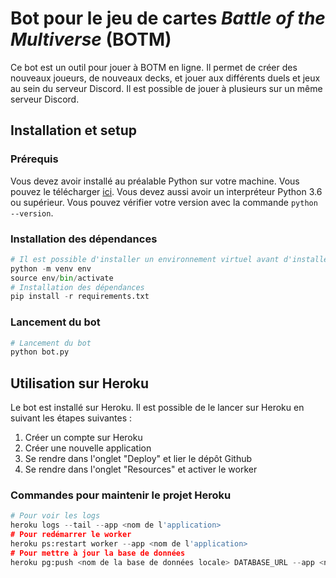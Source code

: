 # Bot pour le jeu de cartes *Battle of the Multiverse* (BOTM)

Ce bot est un outil pour jouer à BOTM en ligne. Il permet de créer des nouveaux joueurs, de nouveaux decks, et jouer aux
différents duels et jeux au sein du serveur Discord. Il est possible de jouer à plusieurs sur un même serveur Discord.

## Installation et setup

### Prérequis

Vous devez avoir installé au préalable Python sur votre machine. Vous pouvez le télécharger [ici](https://www.python.org/downloads/).
Vous devez aussi avoir un interpréteur Python 3.6 ou supérieur. Vous pouvez vérifier votre version avec la commande `python --version`.

### Installation des dépendances

```python
# Il est possible d'installer un environnement virtuel avant d'installer les dépendances
python -m venv env
source env/bin/activate
# Installation des dépendances
pip install -r requirements.txt
```

### Lancement du bot

```python
# Lancement du bot
python bot.py
```

## Utilisation sur Heroku

Le bot est installé sur Heroku. Il est possible de le lancer sur Heroku en suivant les étapes suivantes :

1. Créer un compte sur Heroku
2. Créer une nouvelle application
3. Se rendre dans l'onglet "Deploy" et lier le dépôt Github
4. Se rendre dans l'onglet "Resources" et activer le worker

### Commandes pour maintenir le projet Heroku

```python
# Pour voir les logs
heroku logs --tail --app <nom de l'application>
# Pour redémarrer le worker
heroku ps:restart worker --app <nom de l'application>
# Pour mettre à jour la base de données
heroku pg:push <nom de la base de données locale> DATABASE_URL --app <nom de l'application>
```
